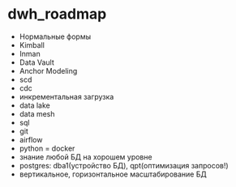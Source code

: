 # dwh_roadmap</br>
- Нормальные формы</br>
- Kimball</br>
- Inman</br>
- Data Vault</br>
- Anchor Modeling
- scd
- cdc
- инкрементальная загрузка
- data lake
- data mesh
- sql
- git
- airflow
- python
= docker
- знание любой БД на хорошем уровне
- postgres: dba1(устройство БД), qpt(оптимизация запросов!)
- вертикальное, горизонтальное масштабирование БД
